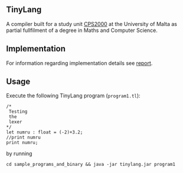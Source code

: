 ## TinyLang
A compiler built for a study unit [CPS2000](https://www.um.edu.mt/courses/studyunit/CPS2000)  at the University of Malta as partial fullfilment of a degree in Maths and Computer Science.
## Implementation
For information regarding implementation details see [report](/report.pdf).
## Usage

Execute the following TinyLang program (`program1.tl`):
```
/*
 Testing
 the
 lexer
*/
let numru : float = (-2)+3.2;
//print numru
print numru;
```

by running 

`cd sample_programs_and_binary && java -jar tinylang.jar program1`




